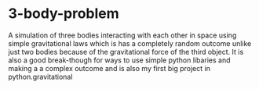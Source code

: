 # 3-body-problem
A simulation of three bodies interacting with each other in space using simple gravitational laws which is has a completely random outcome unlike just two bodies because of the gravitational force of the third object.
It is also a good break-though for ways to use simple python libaries and making a a complex outcome and is also my first big project in python.gravitational
